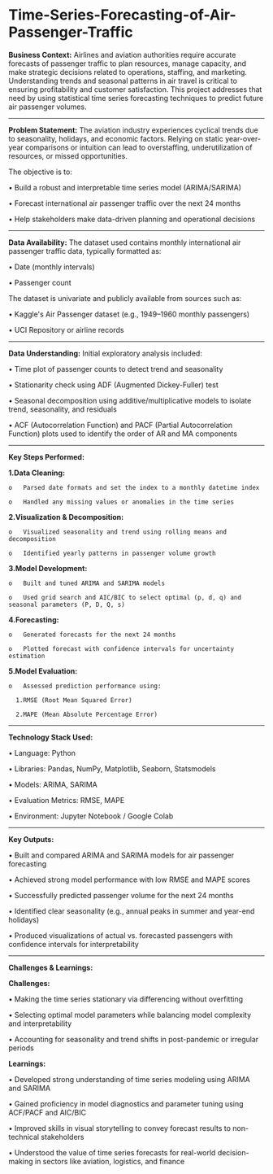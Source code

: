# Time-Series-Forecasting-of-Air-Passenger-Traffic
**Business Context:**
Airlines and aviation authorities require accurate forecasts of passenger traffic to plan resources, manage capacity, and make strategic decisions related to operations, staffing, and marketing. Understanding trends and seasonal patterns in air travel is critical to ensuring profitability and customer satisfaction. This project addresses that need by using statistical time series forecasting techniques to predict future air passenger volumes.
________________________________________
**Problem Statement:**
The aviation industry experiences cyclical trends due to seasonality, holidays, and economic factors. Relying on static year-over-year comparisons or intuition can lead to overstaffing, underutilization of resources, or missed opportunities. 

The objective is to:

•	Build a robust and interpretable time series model (ARIMA/SARIMA)

•	Forecast international air passenger traffic over the next 24 months

•	Help stakeholders make data-driven planning and operational decisions
________________________________________
**Data Availability:**
The dataset used contains monthly international air passenger traffic data, typically formatted as:

•	Date (monthly intervals)

•	Passenger count

The dataset is univariate and publicly available from sources such as:

•	Kaggle's Air Passenger dataset (e.g., 1949–1960 monthly passengers)

•	UCI Repository or airline records
________________________________________
**Data Understanding:**
Initial exploratory analysis included:

•	Time plot of passenger counts to detect trend and seasonality

•	Stationarity check using ADF (Augmented Dickey-Fuller) test

•	Seasonal decomposition using additive/multiplicative models to isolate trend, seasonality, and residuals

•	ACF (Autocorrelation Function) and PACF (Partial Autocorrelation Function) plots used to identify the order of AR and MA components
________________________________________
**Key Steps Performed:**

**1.Data Cleaning:**

    o	Parsed date formats and set the index to a monthly datetime index
    
    o	Handled any missing values or anomalies in the time series

**2.Visualization & Decomposition:**

    o	Visualized seasonality and trend using rolling means and decomposition
    
    o	Identified yearly patterns in passenger volume growth

**3.Model Development:**
    
    o	Built and tuned ARIMA and SARIMA models
   
    o	Used grid search and AIC/BIC to select optimal (p, d, q) and seasonal parameters (P, D, Q, s)

**4.Forecasting:**
    
    o	Generated forecasts for the next 24 months
    
    o	Plotted forecast with confidence intervals for uncertainty estimation

**5.Model Evaluation:**

    o	Assessed prediction performance using:

      1.RMSE (Root Mean Squared Error)
      
      2.MAPE (Mean Absolute Percentage Error)
________________________________________
**Technology Stack Used:**

•	Language: Python

•	Libraries: Pandas, NumPy, Matplotlib, Seaborn, Statsmodels

•	Models: ARIMA, SARIMA

•	Evaluation Metrics: RMSE, MAPE

•	Environment: Jupyter Notebook / Google Colab
________________________________________
**Key Outputs:**

•	Built and compared ARIMA and SARIMA models for air passenger forecasting

•	Achieved strong model performance with low RMSE and MAPE scores

•	Successfully predicted passenger volume for the next 24 months

•	Identified clear seasonality (e.g., annual peaks in summer and year-end holidays)

•	Produced visualizations of actual vs. forecasted passengers with confidence intervals for interpretability
________________________________________
**Challenges & Learnings:**

**Challenges:**

•	Making the time series stationary via differencing without overfitting

•	Selecting optimal model parameters while balancing model complexity and interpretability

•	Accounting for seasonality and trend shifts in post-pandemic or irregular periods

**Learnings:**

•	Developed strong understanding of time series modeling using ARIMA and SARIMA

•	Gained proficiency in model diagnostics and parameter tuning using ACF/PACF and AIC/BIC

•	Improved skills in visual storytelling to convey forecast results to non-technical stakeholders

•	Understood the value of time series forecasts for real-world decision-making in sectors like aviation, logistics, and finance

